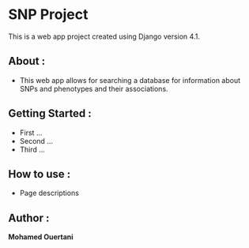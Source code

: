 # SNP Project

This is a web app project created using Django version 4.1.

## About :
- This web app allows for searching a database for information about SNPs and phenotypes and their associations.

## Getting Started :
- First ...
- Second ...
- Third ...

## How to use :
- Page descriptions

## Author :
**Mohamed Ouertani**